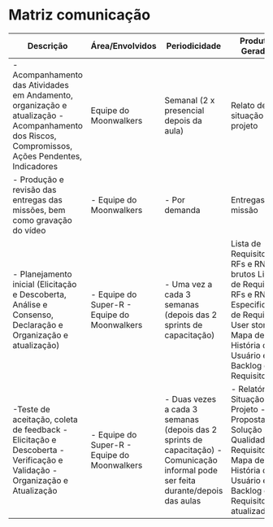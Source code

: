 # Matriz comunicação

|Descrição|Área/Envolvidos|Periodicidade|Produtos Gerados|
|---|---|---|---|
| - Acompanhamento das Atividades em Andamento, organização e atualização - Acompanhamento dos Riscos, Compromissos, Ações Pendentes, Indicadores| Equipe do Moonwalkers| Semanal (2 x presencial depois da aula) | Relato de situação do projeto|
|- Produção e revisão das entregas das missões, bem como gravação do vídeo|- Equipe do Moonwalkers|- Por demanda|Entregas da missão|
|- Planejamento inicial (Elicitação e Descoberta, Análise e Consenso, Declaração e Organização e atualização)|- Equipe do Super-R - Equipe do Moonwalkers|- Uma vez a cada 3 semanas (depois das 2 sprints de capacitação)|Lista de Requisitos RFs e RNFs brutos Lista de Requisitos RFs e RNFs Especificação de Requisitos, User story Mapa de História de Usuário e Backlog de Requisitos|
|-Teste de aceitação, coleta de feedback - Elicitação e Descoberta - Verificação e Validação - Organização e Atualização|- Equipe do Super-R - Equipe do Moonwalkers|- Duas vezes a cada 3 semanas (depois das 2 sprints de capacitação) - Comunicação informal pode ser feita durante/depois das aulas|- Relatório de Situação do Projeto - Proposta de Solução - Qualidade de Requisitos - Mapa de História de Usuário e Backlog de Requisitos atualizados|


